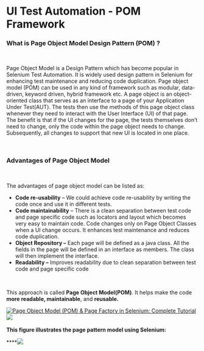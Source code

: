 # UI Test Automation - POM Framework

### What is Page Object Model Design Pattern \(POM\) ? <a id="what-is-page-object-model-design-pattern-pom"></a>

‌

Page Object Model is a Design Pattern which has become popular in Selenium Test Automation. It is widely used design pattern in Selenium for enhancing test maintenance and reducing code duplication. Page object model \(POM\) can be used in any kind of framework such as modular, data-driven, keyword driven, hybrid framework etc. A page object is an object-oriented class that serves as an interface to a page of your Application Under Test\(AUT\). The tests then use the methods of this page object class whenever they need to interact with the User Interface \(UI\) of that page. The benefit is that if the UI changes for the page, the tests themselves don’t need to change, only the code within the page object needs to change. Subsequently, all changes to support that new UI is located in one place.

​‌

### **Advantages of Page Object Model**  <a id="advantages-of-page-object-model"></a>

‌

The advantages of page object model can be listed as:‌

* **Code re-usability** – We could achieve code re-usability by writing the code once and use it in different tests.
* **Code maintainability** – There is a clean separation between test code and page specific code such as locators and layout which becomes very easy to maintain code. Code changes only on Page Object Classes when a UI change occurs. It enhances test maintenance and reduces code duplication.
* **Object Repository –** Each page will be defined as a java class. All the fields in the page will be defined in an interface as members. The class will then implement the interface.
* **Readability –** Improves readability due to clean separation between test code and page specific code

_**​**_‌

This approach is called **Page Object Model\(POM\)**. It helps make the code **more readable, maintainable**, and **reusable.**‌

​[​![Page Object Model \(POM\) &amp; Page Factory in Selenium: Complete Tutorial](https://www.guru99.com/images/AdvanceSelenium/071514_0722_PageObjectM2.png)​](https://www.guru99.com/images/AdvanceSelenium/071514_0722_PageObjectM2.png)​![](https://blobscdn.gitbook.com/v0/b/gitbook-28427.appspot.com/o/assets%2F-Lm5QiXfvtgvTV6GtS-u%2F-Lo672Y92BSR5HodxDlt%2F-Lo689DNR-S_b2S48bRZ%2Fimage.png?alt=media&token=e693f07e-448f-46fe-a755-745be7c87f3b)‌

**This figure illustrates the page pattern model using Selenium:**

\*\*\*\*![](https://raw.githubusercontent.com/pluralsight/guides/master/images/2a2a896f-44af-4954-820a-ba3efc485970.png)

